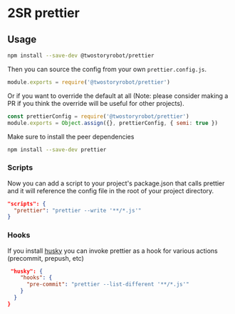 # 2SR prettier

## Usage

```bash
npm install --save-dev @twostoryrobot/prettier
```

Then you can source the config from your own `prettier.config.js`.

```js
module.exports = require('@twostoryrobot/prettier')
```

Or if you want to override the default at all (Note: please consider making a PR
if you think the override will be useful for other projects).

```js
const prettierConfig = require('@twostoryrobot/prettier')
module.exports = Object.assign({}, prettierConfig, { semi: true })
```

Make sure to install the peer dependencies

```bash
npm install --save-dev prettier
```

### Scripts

Now you can add a script to your project's package.json that calls prettier and
it will reference the config file in the root of your project directory.

```json
"scripts": {
  "prettier": "prettier --write '**/*.js'"
}
```

### Hooks

If you install [husky](https://github.com/typicode/husky) you can invoke
prettier as a hook for various actions (precommit, prepush, etc)

```json
 "husky": {
    "hooks": {
      "pre-commit": "prettier --list-different '**/*.js'"
    }
  }
}
```
